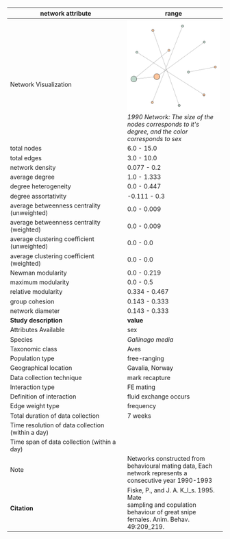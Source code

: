 network attribute|range
---|---
<img width=2000> Network Visualization | ![NetworkImage](/Networks/Visualizations/snipe_fiske_sexual_network_1990.png) *1990 Network: The size of the nodes corresponds to it's degree, and the color corresponds to sex*
total nodes|6.0 - 15.0
total edges|3.0 - 10.0
network density|0.077 - 0.2
average degree|1.0 - 1.333
degree heterogeneity|0.0 - 0.447
degree assortativity|-0.111 - 0.3
average betweenness centrality (unweighted)|0.0 - 0.009
average betweenness centrality (weighted)|0.0 - 0.009
average clustering coefficient (unweighted)|0.0 - 0.0
average clustering coefficient (weighted)|0.0 - 0.0
Newman modularity|0.0 - 0.219
maximum modularity|0.0 - 0.5
relative modularity|0.334 - 0.467
group cohesion|0.143 - 0.333
network diameter|0.143 - 0.333
**Study description**|**value**
Attributes Available|sex
Species|*Gallinago media*
Taxonomic class|Aves
Population type|free-ranging
Geographical location|Gavalia, Norway
Data collection technique|mark recapture
Interaction type|FE mating
Definition of interaction|fluid exchange occurs
Edge weight type|frequency
Total duration of data collection|7 weeks
Time resolution of data collection (within a day)|
Time span of data collection (within a day)|
Note|Networks constructed from behavioural mating data, Each network represents a consecutive year 1990-1993
**Citation** | Fiske, P., and J. A. K_l_s. 1995. Mate <br> sampling and copulation behaviour of great snipe <br> females. Anim. Behav. 49:209_219.
